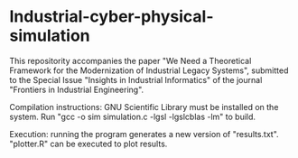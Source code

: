 # Industrial-cyber-physical-simulation

This repositority accompanies the paper "We Need a Theoretical Framework for the Modernization of Industrial Legacy Systems", submitted to the Special Issue "Insights in Industrial Informatics" of the journal "Frontiers in Industrial Engineering".

Compilation instructions: GNU Scientific Library must be installed on the system. Run "gcc -o sim simulation.c -lgsl -lgslcblas -lm" to build.

Execution: running the program generates a new version of "results.txt". "plotter.R" can be executed to plot results.
